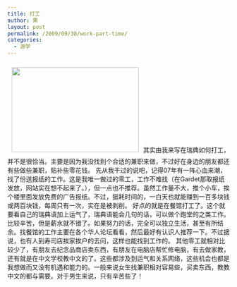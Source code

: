 ```yaml
---
title: 打工
author: 果
layout: post
permalink: /2009/09/30/work-part-time/
categories:
  - 游学
---
```

[<img class="alignleft" style="border: 10px solid white;" src="http://lh6.ggpht.com/_8QVjn5bCEU4/SsMrpo8kPNI/AAAAAAAAaxQ/4uNNg6tHm6Y/s288/DSC_9640.jpg" alt="" width="288" height="193" />][1]其实由我来写在瑞典如何打工，并不是很恰当。主要是因为我没找到个合适的兼职来做，不过好在身边的朋友都还有些做些兼职，贴补些零花钱。 
先从我干过的说吧，记得07年有一阵心血来潮，找了份送报纸的工作。这是我唯一做过的零工，工作不难找（在Gardet那取报纸发放，网站实在想不起来了。），但一点也不推荐。虽然工作量不大，推个小车，挨个楼里面发放免费的广告报纸。不过，挺耗时间的，一白天也就能赚到一百多块钱或两百块钱，每周只有一次，实在是被剥削。 
好点的就是在餐馆打工了。这个就要看自己的瑞典语加上运气了，瑞典语能会几句的话，可以做个跑堂的之类工作。比较辛苦，但是薪水就不错了。如果努力的话，完全可以独立生活，甚至有所结余。找餐馆的工作主要在各个华人论坛看看，然后最好有认识人推荐一下。不过据说，也有人到寿司店挨家挨户的去问，这样也能找到工作的。 
其他零工就相对比较少了，有朋友去纪念品商店卖东西，有朋友在电脑店帮忙修电脑，有去做家教，还有就是在中文学校教中文的了。这些都涉及到运气和关系网络，这些机会也都是我想做而又没有机遇和能力的。一般来说女生找兼职相对容易些，买卖东西，教教中文的都与需要。对于男生来说，只有辛苦些了！

 [1]: http://picasaweb.google.com/lh/photo/ZwMiT44wQHdWeW51VKYoSA?authkey=Gv1sRgCImYmq2mitOwEA&feat=embedwebsite